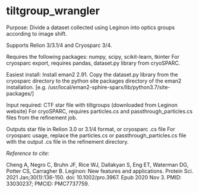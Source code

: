 # tiltgroup_wrangler
Purpose: Divide a dataset collected using Leginon into optics groups according to image shift.

Supports Relion 3/3.1/4 and Cryosparc 3/4.

Requires the following packages: numpy, scipy, scikit-learn, tkinter
For cryosparc export, requires pandas, dataset.py library from cryoSPARC.

Easiest install: Install eman2 2.91. Copy the dataset.py library from the cryosparc directory to the python site packages directory of the eman2 installation. [e.g. /usr/local/eman2-sphire-sparx/lib/python3.7/site-packages/]

Input required: CTF star file with tiltgroups (downloaded from Leginon website)
For cryoSPARC, requires particles.cs and passthrough_particles.cs files from the refinement job.

Outputs star file in Relion 3.0 or 3.1/4 format, or cryosparc .cs file 
For cryosparc usage, replace the particles.cs or passthrough_particles.cs file with the output .cs file in the refinement directory.

*Reference to cite:*

Cheng A, Negro C, Bruhn JF, Rice WJ, Dallakyan S, Eng ET, Waterman DG, Potter CS, Carragher B. Leginon: New features and applications. Protein Sci. 2021 Jan;30(1):136-150. doi: 10.1002/pro.3967. Epub 2020 Nov 3. PMID: 33030237; PMCID: PMC7737759.
